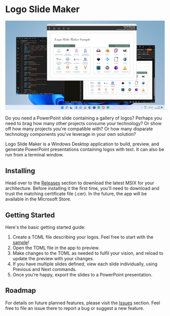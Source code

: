 # Logo Slide Maker

![Logo Slide Maker](./docs/images/LogoSlideMakerScreenshot.png)

Do you need a PowerPoint slide containing a gallery of logos? Perhaps you need to brag how many
other projects consume your technology? Or show off how many projects you're compatible with?
Or how many disparate technology components you've leverage in your own solution?

Logo Slide Maker is a Windows Desktop application to build, preview, and generate PowerPoint presentations containing
logos with text. It can also be run from a terminal window. 

## Installing

Head over to the [Releases](https://github.com/jcoliz/LogoSlideMaker/releases) section to download the latest MSIX for your architecture. Before installing it the first time,
you'll need to download and trust the matching certificate file (.cer). In the future, the app will be available in the Microsoft Store.

## Getting Started

Here's the basic getting started guide:

1. Create a TOML file describing your logos. Feel free to start with the [sample](./sample/sample.toml)!
1. Open the TOML file in the app to preview.
1. Make changes to the TOML as needed to fulfil your vision, and reload to update the preview with your changes.
1. If you have multiple slides defined, view each slide individually, using Previous and Next commands.
1. Once you're happy, export the slides to a PowerPoint presentation.

## Roadmap

For details on future planned features, please visit the [Issues](https://github.com/jcoliz/LogoSlideMaker/issues) section. Feel free to file an issue there to report a
bug or suggest a new feature.
